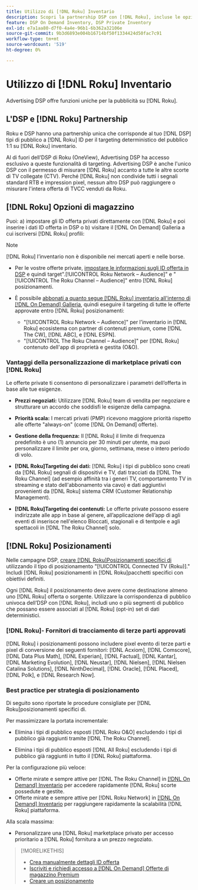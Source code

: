 ```yaml
---
title: Utilizzo di [!DNL Roku] Inventario
description: Scopri la partnership DSP con [!DNL Roku], incluse le opzioni di inventario, i fornitori di tracciamento di terze parti approvati e le best practice per [!DNL Roku]posizionamenti specifici di.
feature: DSP On Demand Inventory, DSP Private Inventory
exl-id: e7a1aa80-d7f0-4a4e-96b1-6b362a32106e
source-git-commit: 9b3d6893e004b16714bf50f1334424d50fac7c91
workflow-type: tm+mt
source-wordcount: '519'
ht-degree: 0%

---
```


# Utilizzo di [!DNL Roku] Inventario

Advertising DSP offre funzioni uniche per la pubblicità su [!DNL Roku].

## L&#39;DSP e [!DNL Roku] Partnership

Roku e DSP hanno una partnership unica che corrisponde al tuo [!DNL DSP] tipi di pubblico a [!DNL Roku] ID per il targeting deterministico del pubblico 1:1 su [!DNL Roku] inventario.

Al di fuori dell’DSP di Roku (OneView), Advertising DSP ha accesso esclusivo a queste funzionalità di targeting. Advertising DSP è anche l&#39;unico DSP con il permesso di misurare [!DNL Roku] accanto a tutte le altre scorte di TV collegate (CTV). Perché [!DNL Roku] non condivide tutti i segnali standard RTB e impression pixel, nessun altro DSP può raggiungere o misurare l&#39;intera offerta di TVCC venduti da Roku.

## [!DNL Roku] Opzioni di magazzino

Puoi: a) impostare gli ID offerta privati direttamente con [!DNL Roku] e poi inserire i dati ID offerta in DSP o b) visitare il [!DNL On Demand] Galleria a cui iscriversi [!DNL Roku] profili:

>[!NOTE]
>
>[!DNL Roku] l’inventario non è disponibile nei mercati aperti e nelle borse.

* Per le vostre offerte private, [impostare le informazioni sugli ID offerta in DSP](/help/dsp/inventory/deal-id-create.md) e quindi target&quot;.[!UICONTROL Roku Network – Audience]&quot; e &quot;[!UICONTROL The Roku Channel – Audience]&quot; entro [!DNL Roku] posizionamenti.<!-- Or do you target the deal ID?? I see those strings for Roku On Demand inventory. Clarify if all Roku private deals show up as one or the other of these in Roku Private inventory in Roku placement settings. -->

* È possibile [abbonati a quanto segue [!DNL Roku] inventario all&#39;interno di [!DNL On Demand] Galleria](/help/dsp/inventory/on-demand-inventory-subscribe.md), quindi eseguire il targeting di tutte le offerte approvate entro [!DNL Roku] posizionamenti:

   * &quot;[!UICONTROL Roku Network – Audience]&quot; per l’inventario in [!DNL Roku] ecosistema con partner di contenuti premium, come [!DNL The CW], [!DNL ABC], e [!DNL ESPN].
   * &quot;[!UICONTROL The Roku Channel – Audience]&quot; per [!DNL Roku] contenuto dell&#39;app di proprietà e gestita (O&amp;O).

### Vantaggi della personalizzazione di marketplace privati con [!DNL Roku]

Le offerte private ti consentono di personalizzare i parametri dell’offerta in base alle tue esigenze.

* **Prezzi negoziati:** Utilizzare [!DNL Roku] team di vendita per negoziare e strutturare un accordo che soddisfi le esigenze della campagna.

* **Priorità scala:** I mercati privati (PMP) ricevono maggiore priorità rispetto alle offerte &quot;always-on&quot; (come [!DNL On Demand] offerte).

* **Gestione della frequenza:** Il [!DNL Roku] il limite di frequenza predefinito è uno (1) annuncio per 30 minuti per utente, ma puoi personalizzare il limite per ora, giorno, settimana, mese o intero periodo di volo.<!-- Within the DSP placement settings? NO - you negotiate this with Roku, but Christine to confirm with Amanda whether you should be able to edit this in placement. -->

* **[!DNL Roku]Targeting dei dati:** [!DNL Roku] i tipi di pubblico sono creati da [!DNL Roku] segnali di dispositivi e TV, dati tracciati da [!DNL The Roku Channel] (ad esempio affinità tra i generi TV, comportamento TV in streaming e stato dell&#39;abbonamento via cavo) e dati aggiuntivi provenienti da [!DNL Roku] sistema CRM (Customer Relationship Management).

* **[!DNL Roku]Targeting dei contenuti:** Le offerte private possono essere indirizzate alle app in base al genere, all’applicazione dell’app di agli eventi di inserisce nell&#39;elenco Bloccati, stagionali e di tentpole e agli spettacoli in [!DNL The Roku Channel] solo.

## [!DNL Roku] Posizionamenti

Nelle campagne DSP, [creare [!DNL Roku]Posizionamenti specifici di](/help/dsp/campaign-management/placements/placement-create.md) utilizzando il tipo di posizionamento &quot;[!UICONTROL Connected TV (Roku)].&quot; Includi [!DNL Roku] posizionamenti in [!DNL Roku]pacchetti specifici con obiettivi definiti.

Ogni [!DNL Roku] il posizionamento deve avere come destinazione almeno uno [!DNL Roku] offerta o sorgente. Utilizzare la corrispondenza di pubblico univoca dell’DSP con [!DNL Roku], includi uno o più segmenti di pubblico che possano essere associati al [!DNL Roku] (opt-in) set di dati deterministici.

### [!DNL Roku]- Fornitori di tracciamento di terze parti approvati

[!DNL Roku] i posizionamenti possono includere pixel evento di terze parti e pixel di conversione dei seguenti fornitori:  [!DNL Acxiom], [!DNL Comscore], [!DNL Data Plus Math], [!DNL Experian], [!DNL Factual], [!DNL Kantar], [!DNL Marketing Evolution], [!DNL Neustar], [!DNL Nielsen], [!DNL Nielsen Catalina Solutions], [!DNL NinthDecimal], [!DNL Oracle], [!DNL Placed], [!DNL Polk], e [!DNL Research Now].

### Best practice per strategia di posizionamento

Di seguito sono riportate le procedure consigliate per [!DNL Roku]posizionamenti specifici di.

Per massimizzare la portata incrementale:

* Elimina i tipi di pubblico esposti [!DNL Roku O&O] escludendo i tipi di pubblico già raggiunti tramite [!DNL The Roku Channel].

* Elimina i tipi di pubblico esposti [!DNL All Roku] escludendo i tipi di pubblico già raggiunti in tutto il [!DNL Roku] piattaforma.

Per la configurazione più veloce:

* Offerte mirate e sempre attive per [!DNL The Roku Channel] in [[!DNL On Demand] Inventario](/help/dsp/inventory/on-demand-inventory-subscribe.md) per accedere rapidamente [!DNL Roku] scorte possedute e gestite.
* Offerte mirate e sempre attive per [!DNL Roku Network] in [[!DNL On Demand] Inventario](/help/dsp/inventory/on-demand-inventory-subscribe.md) per raggiungere rapidamente la scalabilità [!DNL Roku] piattaforma.

Alla scala massima:

* Personalizzare una [!DNL Roku] marketplace privato per accesso prioritario a [!DNL Roku] fornitura a un prezzo negoziato.

>[!MORELIKETHIS]
>
>* [Crea manualmente dettagli ID offerta](/help/dsp/inventory/deal-id-create.md)
> * [Iscriviti e richiedi accesso a [!DNL On Demand] Offerte di magazzino Premium](/help/dsp/inventory/on-demand-inventory-subscribe.md)
>* [Creare un posizionamento](/help/dsp/campaign-management/placements/placement-create.md)
